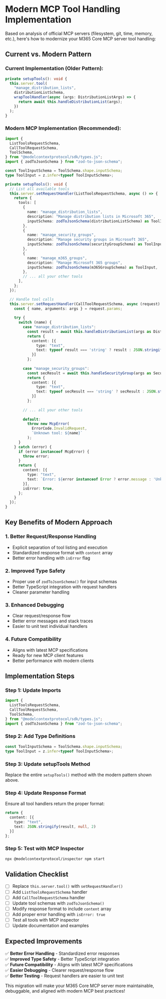 # Modern MCP Tool Handling Implementation

Based on analysis of official MCP servers (filesystem, git, time, memory, etc.), here's how to modernize your M365 Core MCP server tool handling:

## Current vs. Modern Pattern

### **Current Implementation (Older Pattern):**
```typescript
private setupTools(): void {
  this.server.tool(
    "manage_distribution_lists",
    distributionListSchema,
    wrapToolHandler(async (args: DistributionListArgs) => {
      return await this.handleDistributionList(args);
    })
  );
}
```

### **Modern MCP Implementation (Recommended):**
```typescript
import {
  ListToolsRequestSchema,
  CallToolRequestSchema,
  ToolSchema,
} from "@modelcontextprotocol/sdk/types.js";
import { zodToJsonSchema } from "zod-to-json-schema";

const ToolInputSchema = ToolSchema.shape.inputSchema;
type ToolInput = z.infer<typeof ToolInputSchema>;

private setupTools(): void {
  // List all available tools
  this.server.setRequestHandler(ListToolsRequestSchema, async () => {
    return {
      tools: [
        {
          name: "manage_distribution_lists",
          description: "Manage distribution lists in Microsoft 365",
          inputSchema: zodToJsonSchema(distributionListSchema) as ToolInput,
        },
        {
          name: "manage_security_groups", 
          description: "Manage security groups in Microsoft 365",
          inputSchema: zodToJsonSchema(securityGroupSchema) as ToolInput,
        },
        {
          name: "manage_m365_groups",
          description: "Manage Microsoft 365 groups",
          inputSchema: zodToJsonSchema(m365GroupSchema) as ToolInput,
        },
        // ... all your other tools
      ],
    };
  });

  // Handle tool calls
  this.server.setRequestHandler(CallToolRequestSchema, async (request) => {
    const { name, arguments: args } = request.params;
    
    try {
      switch (name) {
        case "manage_distribution_lists":
          const result = await this.handleDistributionList(args as DistributionListArgs);
          return { 
            content: [{ 
              type: "text", 
              text: typeof result === 'string' ? result : JSON.stringify(result, null, 2)
            }] 
          };
        
        case "manage_security_groups":
          const secResult = await this.handleSecurityGroup(args as SecurityGroupArgs);
          return { 
            content: [{ 
              type: "text", 
              text: typeof secResult === 'string' ? secResult : JSON.stringify(secResult, null, 2)
            }] 
          };
          
        // ... all your other tools
        
        default:
          throw new McpError(
            ErrorCode.InvalidRequest,
            `Unknown tool: ${name}`
          );
      }
    } catch (error) {
      if (error instanceof McpError) {
        throw error;
      }
      return {
        content: [{ 
          type: "text", 
          text: `Error: ${error instanceof Error ? error.message : 'Unknown error'}` 
        }],
        isError: true,
      };
    }
  });
}
```

## Key Benefits of Modern Approach

### **1. Better Request/Response Handling**
- Explicit separation of tool listing and execution
- Standardized response format with `content` array
- Better error handling with `isError` flag

### **2. Improved Type Safety**
- Proper use of `zodToJsonSchema()` for input schemas
- Better TypeScript integration with request handlers
- Cleaner parameter handling

### **3. Enhanced Debugging**
- Clear request/response flow
- Better error messages and stack traces
- Easier to unit test individual handlers

### **4. Future Compatibility**
- Aligns with latest MCP specifications
- Ready for new MCP client features
- Better performance with modern clients

## Implementation Steps

### **Step 1: Update Imports**
```typescript
import {
  ListToolsRequestSchema,
  CallToolRequestSchema,
  ToolSchema,
} from "@modelcontextprotocol/sdk/types.js";
import { zodToJsonSchema } from "zod-to-json-schema";
```

### **Step 2: Add Type Definitions**
```typescript
const ToolInputSchema = ToolSchema.shape.inputSchema;
type ToolInput = z.infer<typeof ToolInputSchema>;
```

### **Step 3: Update setupTools Method**
Replace the entire `setupTools()` method with the modern pattern shown above.

### **Step 4: Update Response Format**
Ensure all tool handlers return the proper format:
```typescript
return { 
  content: [{ 
    type: "text", 
    text: JSON.stringify(result, null, 2)
  }] 
};
```

### **Step 5: Test with MCP Inspector**
```bash
npx @modelcontextprotocol/inspector npm start
```

## Validation Checklist

- [ ] Replace `this.server.tool()` with `setRequestHandler()`
- [ ] Add `ListToolsRequestSchema` handler
- [ ] Add `CallToolRequestSchema` handler
- [ ] Update tool schemas with `zodToJsonSchema()`
- [ ] Modify response format to include `content` array
- [ ] Add proper error handling with `isError: true`
- [ ] Test all tools with MCP inspector
- [ ] Update documentation and examples

## Expected Improvements

✅ **Better Error Handling** - Standardized error responses  
✅ **Improved Type Safety** - Better TypeScript integration  
✅ **Future Compatibility** - Aligns with latest MCP specifications  
✅ **Easier Debugging** - Clearer request/response flow  
✅ **Better Testing** - Request handlers are easier to unit test  

This migration will make your M365 Core MCP server more maintainable, debuggable, and aligned with modern MCP best practices!
